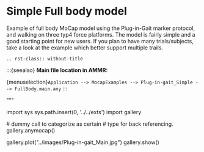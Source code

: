# Simple Full body model

Example of full body MoCap model using the Plug-in-Gait marker protocol, and
walking on three typ4 force platforms. The model is fairly simple and a good
starting point for new users. If you plan to have many trials/subjects, take
a look at the example which better support multiple trails.

```{eval-rst}
.. rst-class:: without-title
```

:::{seealso}
**Main file location in AMMR:**

{menuselection}`Application --> MocapExamples --> Plug-in-gait_Simple -->
FullBody.main.any`
:::

"""

import sys
sys.path.insert(0, '../../exts')
import gallery

\# dummy call to categorize as certain
\# type for back referencing.
gallery.anymocap()

gallery.plot("../images/Plug-in-gait_Main.jpg")
gallery.show()
